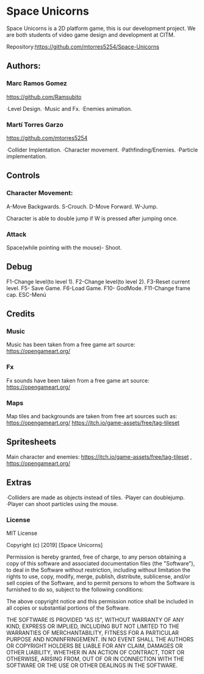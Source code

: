 # Space Unicorns
 Space Unicorns is a 2D platform game, this is our development project.
 We are both students of video game design and development at CITM.

Repository:https://github.com/mtorres5254/Space-Unicorns

## Authors:

### Marc Ramos Gomez

https://github.com/Ramsubito

·Level Design.
·Music and Fx.
·Enemies animation.


### Martí Torres Garzo

https://github.com/mtorres5254

·Collider Implentation.
·Character movement.
·Pathfinding/Enemies.
·Particle implementation.

## Controls

### Character Movement:

A-Move Backgwards.
S-Crouch.
D-Move Forward.
W-Jump.


Character is able to double jump if W is pressed after jumping once.

### Attack

Space(while pointing with the mouse)- Shoot.


## Debug

F1-Change level(to level 1).
F2-Change level(to level 2).
F3-Reset current level.
F5- Save Game.
F6-Load Game.
F10- GodMode.
F11-Change frame cap.
ESC-Menú


## Credits

### Music

Music has been taken from a free game art source: https://opengameart.org/

### Fx

Fx sounds have been taken from a free game art source: https://opengameart.org/

### Maps

Map tiles and backgrounds are taken from free art sources such as:
https://opengameart.org/
https://itch.io/game-assets/free/tag-tileset

## Spritesheets

Main character and enemies: https://itch.io/game-assets/free/tag-tileset , https://opengameart.org/

## Extras

·Colliders are made as objects instead of tiles.
·Player can doublejump.
·Player can shoot particles using the mouse.

### License

MIT License

Copyright (c) [2019] [Space Unicorns]

Permission is hereby granted, free of charge, to any person obtaining a copy
of this software and associated documentation files (the "Software"), to deal
in the Software without restriction, including without limitation the rights
to use, copy, modify, merge, publish, distribute, sublicense, and/or sell
copies of the Software, and to permit persons to whom the Software is
furnished to do so, subject to the following conditions:

The above copyright notice and this permission notice shall be included in all
copies or substantial portions of the Software.

THE SOFTWARE IS PROVIDED "AS IS", WITHOUT WARRANTY OF ANY KIND, EXPRESS OR
IMPLIED, INCLUDING BUT NOT LIMITED TO THE WARRANTIES OF MERCHANTABILITY,
FITNESS FOR A PARTICULAR PURPOSE AND NONINFRINGEMENT. IN NO EVENT SHALL THE
AUTHORS OR COPYRIGHT HOLDERS BE LIABLE FOR ANY CLAIM, DAMAGES OR OTHER
LIABILITY, WHETHER IN AN ACTION OF CONTRACT, TORT OR OTHERWISE, ARISING FROM,
OUT OF OR IN CONNECTION WITH THE SOFTWARE OR THE USE OR OTHER DEALINGS IN THE
SOFTWARE.

